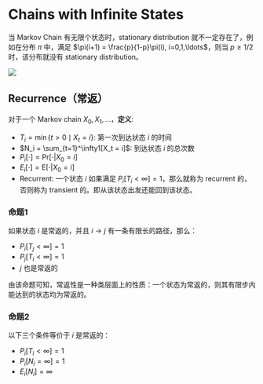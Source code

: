 # Chains with Infinite States

当 Markov Chain 有无限个状态时，stationary distribution 就不一定存在了，例如在分布 $\pi$ 中，满足 $\pi(i+1) = \frac{p}{1-p}\pi(i), i=0,1,\ldots$，则当 $p \ge 1/2$ 时，该分布就没有 stationary distribution。

![](https://notes.sjtu.edu.cn/uploads/upload_621b255a241512efb9b6cea8c35dd1f8.png)

## Recurrence（常返）

对于一个 Markov chain $X_0, X_1, \ldots$，**定义**:

- $T_i = \min\{ t > 0 \mid X_t = i \}$: 第一次到达状态 $i$ 的时间
- $N_i = \sum_{t=1}^\infty1[X_t = i]$: 到达状态 $i$ 的总次数
- $P_i[\cdot] = \mathrm{Pr}[\cdot | X_0=i]$
- $E_i[\cdot] = \mathrm{E}[\cdot | X_0=i]$
- Recurrent: 一个状态 $i$ 如果满足 $P_i[T_i < \infty] = 1$，那么就称为 recurrent 的，否则称为 transient 的。即从该状态出发还能回到该状态。

### 命题1

如果状态 $i$ 是常返的，并且 $i \rightarrow j$ 有一条有限长的路径，那么：

- $P_i[T_j < \infty] = 1$
- $P_j[T_i < \infty] = 1$
- $j$ 也是常返的

由该命题可知，常返性是一种类层面上的性质：一个状态为常返的，则其有限步内能达到的状态均为常返的。

### 命题2

以下三个条件等价于 $i$ 是常返的：

- $P_i[T_i < \infty] = 1$
- $P_i[N_i = \infty] = 1$
- $E_i[N_i] = \infty$